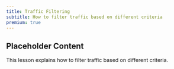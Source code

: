 ```yaml
---
title: Traffic Filtering
subtitle: How to filter traffic based on different criteria
premium: true
---
```


## Placeholder Content

This lesson explains how to filter traffic based on different criteria. 